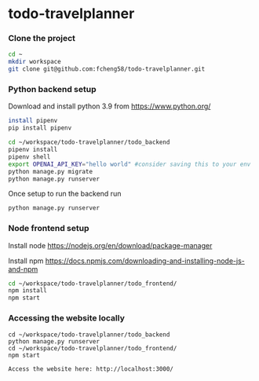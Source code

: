 # todo-travelplanner

### Clone the project

```bash
cd ~
mkdir workspace 
git clone git@github.com:fcheng58/todo-travelplanner.git
```

### Python backend setup

Download and install python 3.9 from https://www.python.org/
```bash
install pipenv
pip install pipenv

cd ~/workspace/todo-travelplanner/todo_backend
pipenv install
pipenv shell
export OPENAI_API_KEY="hello world" #consider saving this to your env 
python manage.py migrate
python manage.py runserver
```

Once setup to run the backend run 
```bash
python manage.py runserver
```

### Node frontend setup
Install node https://nodejs.org/en/download/package-manager

Install npm https://docs.npmjs.com/downloading-and-installing-node-js-and-npm
```bash
cd ~/workspace/todo-travelplanner/todo_frontend/
npm install 
npm start
```

### Accessing the website locally 

```
cd ~/workspace/todo-travelplanner/todo_backend
python manage.py runserver
cd ~/workspace/todo-travelplanner/todo_frontend/
npm start
```
```
Access the website here: http://localhost:3000/
```
